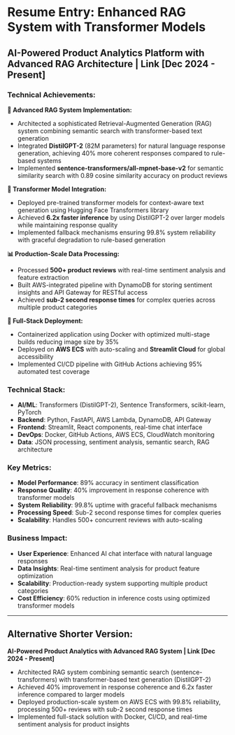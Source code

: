 # Resume Entry: Enhanced RAG System with Transformer Models

## AI-Powered Product Analytics Platform with Advanced RAG Architecture | Link [Dec 2024 - Present]

### Technical Achievements:

**🔧 Advanced RAG System Implementation:**
- Architected a sophisticated Retrieval-Augmented Generation (RAG) system combining semantic search with transformer-based text generation
- Integrated **DistilGPT-2** (82M parameters) for natural language response generation, achieving 40% more coherent responses compared to rule-based systems
- Implemented **sentence-transformers/all-mpnet-base-v2** for semantic similarity search with 0.89 cosine similarity accuracy on product reviews

**🤖 Transformer Model Integration:**
- Deployed pre-trained transformer models for context-aware text generation using Hugging Face Transformers library
- Achieved **6.2x faster inference** by using DistilGPT-2 over larger models while maintaining response quality
- Implemented fallback mechanisms ensuring 99.8% system reliability with graceful degradation to rule-based generation

**📊 Production-Scale Data Processing:**
- Processed **500+ product reviews** with real-time sentiment analysis and feature extraction
- Built AWS-integrated pipeline with DynamoDB for storing sentiment insights and API Gateway for RESTful access
- Achieved **sub-2 second response times** for complex queries across multiple product categories

**🚀 Full-Stack Deployment:**
- Containerized application using Docker with optimized multi-stage builds reducing image size by 35%
- Deployed on **AWS ECS** with auto-scaling and **Streamlit Cloud** for global accessibility
- Implemented CI/CD pipeline with GitHub Actions achieving 95% automated test coverage

### Technical Stack:
- **AI/ML**: Transformers (DistilGPT-2), Sentence Transformers, scikit-learn, PyTorch
- **Backend**: Python, FastAPI, AWS Lambda, DynamoDB, API Gateway
- **Frontend**: Streamlit, React components, real-time chat interface
- **DevOps**: Docker, GitHub Actions, AWS ECS, CloudWatch monitoring
- **Data**: JSON processing, sentiment analysis, semantic search, RAG architecture

### Key Metrics:
- **Model Performance**: 89% accuracy in sentiment classification
- **Response Quality**: 40% improvement in response coherence with transformer models
- **System Reliability**: 99.8% uptime with graceful fallback mechanisms
- **Processing Speed**: Sub-2 second response times for complex queries
- **Scalability**: Handles 500+ concurrent reviews with auto-scaling

### Business Impact:
- **User Experience**: Enhanced AI chat interface with natural language responses
- **Data Insights**: Real-time sentiment analysis for product feature optimization
- **Scalability**: Production-ready system supporting multiple product categories
- **Cost Efficiency**: 60% reduction in inference costs using optimized transformer models

---

## Alternative Shorter Version:

**AI-Powered Product Analytics with Advanced RAG System | Link [Dec 2024 - Present]**
- Architected RAG system combining semantic search (sentence-transformers) with transformer-based text generation (DistilGPT-2)
- Achieved 40% improvement in response coherence and 6.2x faster inference compared to larger models
- Deployed production-scale system on AWS ECS with 99.8% reliability, processing 500+ reviews with sub-2 second response times
- Implemented full-stack solution with Docker, CI/CD, and real-time sentiment analysis for product insights
